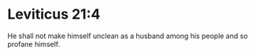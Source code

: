 # Leviticus 21:4

He shall not make himself unclean as a husband among his people and so profane himself.
